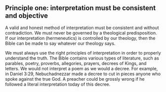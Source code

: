 ## Principle one: interpretation must be consistent and objective

A valid and honest method of interpretation must be consistent and without contradiction. We must never be governed by a theological predisposition. If our interpretation (hermeneutics) is controlled by our theology, then the Bible can be made to say whatever our theology says.

We must always use the right principles of interpretation in order to properly understand the truth. The Bible contains various types of literature, such as parables, poetry, proverbs, allegories, prayers, decrees of Kings, and letters. We would not interpret a poem as we would a decree. For example, in Daniel 3:29, Nebuchadnezzar made a decree to cut in pieces anyone who spoke against the true God. A preacher could be grossly wrong if he followed a literal interpretation today of this decree.
